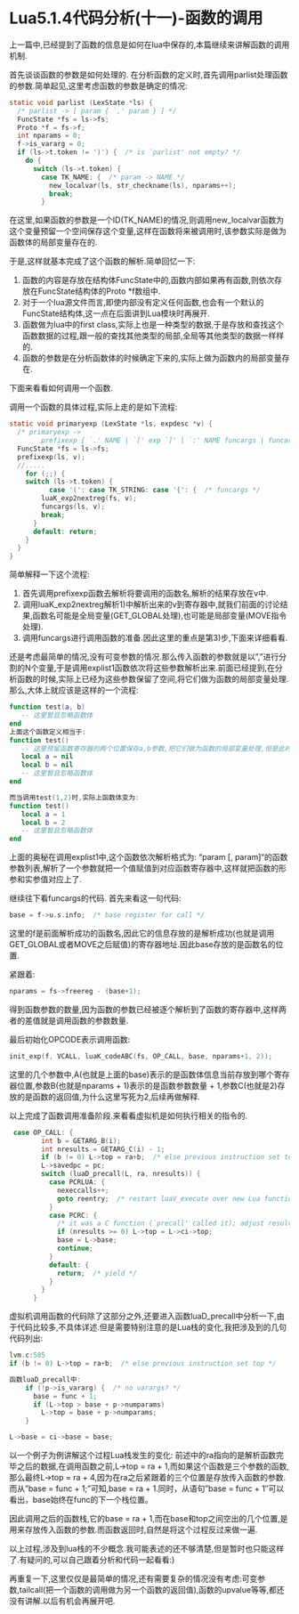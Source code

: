 # Lua5.1.4代码分析(十一)-函数的调用

上一篇中,已经提到了函数的信息是如何在lua中保存的,本篇继续来讲解函数的调用机制.

首先谈谈函数的参数是如何处理的.
在分析函数的定义时,首先调用parlist处理函数的参数.简单起见,这里考虑函数的参数是确定的情况:

```c
static void parlist (LexState *ls) {
  /* parlist -> [ param { `,' param } ] */
  FuncState *fs = ls->fs;
  Proto *f = fs->f;
  int nparams = 0;
  f->is_vararg = 0;
  if (ls->t.token != ')') {  /* is `parlist' not empty? */
    do {
      switch (ls->t.token) {
        case TK_NAME: {  /* param -> NAME */
          new_localvar(ls, str_checkname(ls), nparams++);
          break;
        }
```

在这里,如果函数的参数是一个ID(TK_NAME)的情况,则调用new_localvar函数为这个变量预留一个空间保存这个变量,这样在函数将来被调用时,该参数实际是做为函数体的局部变量存在的.

于是,这样就基本完成了这个函数的解析.简单回忆一下:
1.  函数的内容是存放在结构体FuncState中的,函数内部如果再有函数,则依次存放在FuncState结构体的Proto *f数组中.
2.  对于一个lua源文件而言,即使内部没有定义任何函数,也会有一个默认的FuncState结构体,这一点在后面讲到Lua模块时再展开.
3.  函数做为lua中的first class,实际上也是一种类型的数据,于是存放和查找这个函数数据的过程,跟一般的查找其他类型的局部,全局等其他类型的数据一样样的.
4.  函数的参数是在分析函数体的时候确定下来的,实际上做为函数内的局部变量存在.

下面来看看如何调用一个函数.

调用一个函数的具体过程,实际上走的是如下流程:

```c
static void primaryexp (LexState *ls, expdesc *v) {
  /* primaryexp ->
        prefixexp { `.' NAME | `[' exp `]' | `:' NAME funcargs | funcargs } */
  FuncState *fs = ls->fs;
  prefixexp(ls, v);
  //.....
    for (;;) {
    switch (ls->t.token) {
          case '(': case TK_STRING: case '{': {  /* funcargs */
        luaK_exp2nextreg(fs, v);
        funcargs(ls, v);
        break;
      }
      default: return;
    }
  }
}
```

简单解释一下这个流程:
1.  首先调用prefixexp函数去解析将要调用的函数名,解析的结果存放在v中.
2.  调用luaK_exp2nextreg解析1)中解析出来的v到寄存器中,就我们前面的讨论结果,函数名可能是全局变量(GET_GLOBAL处理),也可能是局部变量(MOVE指令处理).
3.  调用funcargs进行调用函数的准备.因此这里的重点是第3)步,下面来详细看看.

还是考虑最简单的情况,没有可变参数的情况.那么传入函数的参数就是以”,”进行分割的N个变量,于是调用explist1函数依次将这些参数解析出来.前面已经提到,在分析函数的时候,实际上已经为这些参数保留了空间,将它们做为函数的局部变量处理.那么,大体上就应该是这样的一个流程:

```lua
function test(a, b)
   -- 这里暂且忽略函数体
end
上面这个函数定义相当于:
function test()
   -- 这里预留函数寄存器的两个位置保存a,b参数,把它们做为函数的局部变量处理,但是此时没有值
   local a = nil
   local b = nil
   -- 这里暂且忽略函数体
end

而当调用test(1,2)时,实际上函数体变为:
function test()
   local a = 1
   local b = 2
   -- 这里暂且忽略函数体
end
```

上面的奥秘在调用explist1中,这个函数依次解析格式为: “param [, param]“的函数参数列表,解析了一个参数就把一个值赋值到对应函数寄存器中,这样就把函数的形参和实参值对应上了.

继续往下看funcargs的代码.
首先来看这一句代码:

```c
base = f->u.s.info;  /* base register for call */
```

这里的f是前面解析成功的函数名,因此它的信息存放的是解析成功(也就是调用GET_GLOBAL或者MOVE之后赋值)的寄存器地址.因此base存放的是函数名的位置.

紧跟着:

```c
nparams = fs->freereg - (base+1);
```
得到函数参数的数量,因为函数的参数已经被逐个解析到了函数的寄存器中,这样两者的差值就是调用函数的参数数量.

最后初始化OPCODE表示调用函数:

```c
init_exp(f, VCALL, luaK_codeABC(fs, OP_CALL, base, nparams+1, 2));
```
这里的几个参数中,A(也就是上面的base)表示的是函数体信息当前存放到哪个寄存器位置,参数B(也就是nparams + 1)表示的是函数参数数量 + 1,参数C(也就是2)存放的是函数的返回值,为什么这里写死为2,后续再做解释.

以上完成了函数调用准备阶段.来看看虚拟机是如何执行相关的指令的.

```c
 case OP_CALL: {
        int b = GETARG_B(i);
        int nresults = GETARG_C(i) - 1;
        if (b != 0) L->top = ra+b;  /* else previous instruction set top */
        L->savedpc = pc;
        switch (luaD_precall(L, ra, nresults)) {
          case PCRLUA: {
            nexeccalls++;
            goto reentry;  /* restart luaV_execute over new Lua function */
          }
          case PCRC: {
            /* it was a C function (`precall' called it); adjust results */
            if (nresults >= 0) L->top = L->ci->top;
            base = L->base;
            continue;
          }
          default: {
            return;  /* yield */
          }
        }
      }
```

虚拟机调用函数的代码除了这部分之外,还要进入函数luaD_precall中分析一下,由于代码比较多,不具体详述.但是需要特别注意的是Lua栈的变化,我把涉及到的几句代码列出:
```c
lvm.c:585
if (b != 0) L->top = ra+b;  /* else previous instruction set top */

函数luaD_precall中:
    if (!p->is_vararg) {  /* no varargs? */
      base = func + 1;
      if (L->top > base + p->numparams)
        L->top = base + p->numparams;
    }       

L->base = ci->base = base;
```
以一个例子为例讲解这个过程Lua栈发生的变化:
前述中的ra指向的是解析函数完毕之后的数据,在调用函数之前,L->top = ra + 1,而如果这个函数是三个参数的函数,那么最终L->top = ra + 4,因为在ra之后紧跟着的三个位置是存放传入函数的参数.
而从”base = func + 1;”可知,base = ra + 1.同时，从语句”base = func + 1″可以看出，base始终在func的下一个栈位置。

因此调用之后的函数栈,它的base = ra + 1,而在base和top之间空出的几个位置,是用来存放传入函数的参数.而函数返回时,自然是将这个过程反过来做一遍.

以上过程,涉及到lua栈的不少概念.我可能表述的还不够清楚,但是暂时也只能这样了.有疑问的,可以自己跟着分析和代码一起看看:)

再重复一下,这里仅仅是最简单的情况,还有需要复杂的情况没有考虑:可变参数,tailcall(把一个函数的调用做为另一个函数的返回值),函数的upvalue等等,都还没有讲解.以后有机会再展开吧.